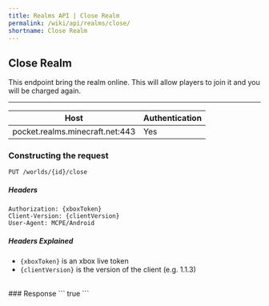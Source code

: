 ```yaml
---
title: Realms API | Close Realm
permalink: /wiki/api/realms/close/
shortname: Close Realm
---
```

## Close Realm
This endpoint bring the realm online. This will allow players to join it and you will be charged again.

---

|Host|Authentication|
|----|--------------|
|pocket.realms.minecraft.net:443|Yes|
  
### Constructing the request
```
PUT /worlds/{id}/close
```
  
##### Headers
```http
Authorization: {xboxToken}
Client-Version: {clientVersion}
User-Agent: MCPE/Android
```
  
##### Headers Explained
* `{xboxToken}` is an xbox live token  
* `{clientVersion}` is the version of the client (e.g. 1.1.3)  
  
<br>
### Response
```
true
```
